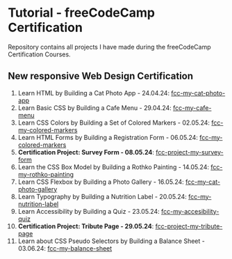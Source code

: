 # Tutorial - freeCodeCamp Certification

Repository contains all projects I have made during the freeCodeCamp Certification Courses.

## New responsive Web Design Certification

1.  Learn HTML by Building a Cat Photo App - 24.04.24: [fcc-my-cat-photo-app](https://fcc-my-cat-photo-app.netlify.app/)
2.  Learn Basic CSS by Building a Cafe Menu - 29.04.24: [fcc-my-cafe-menu](https://fcc-my-cafe-menu.netlify.app/)
3.  Learn CSS Colors by Building a Set of Colored Markers - 02.05.24: [fcc-my-colored-markers](https://fcc-my-colored-markers.netlify.app/)
4.  Learn HTML Forms by Building a Registration Form - 06.05.24: [fcc-my-colored-markers](https://fcc-my-registration-form.netlify.app/)
5.  **Certification Project: Survey Form - 08.05.24**: [fcc-project-my-survey-form](https://fcc-project-my-survey-form.netlify.app/)
6.  Learn the CSS Box Model by Building a Rothko Painting - 14.05.24: [fcc-my-rothko-painting](https://fcc-my-rothko-painting.netlify.app/)
7.  Learn CSS Flexbox by Building a Photo Gallery - 16.05.24: [fcc-my-cat-photo-gallery](https://fcc-my-cat-photo-gallery.netlify.app/)
8.  Learn Typography by Building a Nutrition Label - 20.05.24: [fcc-my-nutrition-label](https://fcc-my-nutrition-label.netlify.app/)
9.  Learn Accessibility by Building a Quiz - 23.05.24: [fcc-my-accesibility-quiz](https://fcc-my-accessibility-quiz.netlify.app/)
10. **Certification Project: Tribute Page - 29.05.24**: [fcc-project-my-tribute-page](https://fcc-project-my-tribute-page.netlify.app/)
11. Learn about CSS Pseudo Selectors by Building a Balance Sheet - 03.06.24: [fcc-my-balance-sheet](https://fcc-my-balance-sheet.netlify.app/)
